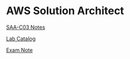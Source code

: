 # AWS Solution Architect

[SAA-C03 Notes](AWS%20Solution%20Architect%20188d3d175d2380879d8cf4a10c1b974c/SAA-C03%20Notes%201ccd3d175d23803cacfbe1d082e61150.md)

[Lab Catalog](Lab%20Catalog.md)

[Exam Note](AWS%20Solution%20Architect%20188d3d175d2380879d8cf4a10c1b974c/Exam%20Note%201ccd3d175d2380eca327ce8e172de3f8.md)